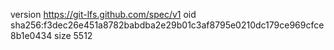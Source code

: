 version https://git-lfs.github.com/spec/v1
oid sha256:f3dec26e451a8782babdba2e29b01c3af8795e0210dc179ce969cfce8b1e0434
size 5512
